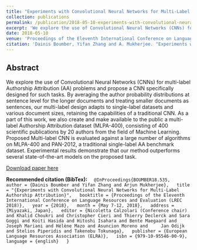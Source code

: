 ```yaml
---
title: "Experiments with Convolutional Neural Networks for Multi-Label Authorship Attribution"
collection: publications
permalink: /publication/2018-05-10-experiments-with-convolutional-neural-networks-for-authorship-attribution
excerpt: 'We explore the use of Convolutional Neural Networks (CNNs) for multi-label Authorship Attribution (AA) problems and propose a CNN specifically designed for such tasks.'
date: 2018-05-10
venue: 'Proceedings of the Eleventh International Conference on Language Resources and Evaluation (LREC 2018)'
citation: 'Dainis Boumber, Yifan Zhang and A. Mukherjee. "Experiments with convolutional neural networks for multi-label authorship attribution." Proceedings of the Eleventh International Conference on Language Resources and Evaluation (LREC 2018), Paris, France, 2018. European Language Resources Association (ELRA).'
---
```


Abstract
---
We explore the use of Convolutional Neural Networks (CNNs) for multi-label Authorship Attribution (AA) problems and propose a CNN specifically designed for such tasks. By averaging the author probability distributions at sentence level for the longer documents and treating smaller documents as sentences, our multi-label design adapts to single-label datasets and various document sizes, retaining the capabilities of a traditional CNN. As a part of this work, we also create and make available to the public a multi-label Authorship Attribution dataset (MLPA-400), consisting of 400 scientific publications by 20 authors from the field of Machine Learning. Proposed Multi-label CNN is evaluated against a large number of algorithms on MLPA-400 and PAN-2012, a traditional single-label AA benchmark dataset. Experimental results demonstrate that our method outperforms several state-of-the-art models on the proposed task.

[Download paper here](https://github.com/dainis-boumber/dainis-boumber.github.io/blob/master/files/boumber-535.pdf)

**Recommended citation (BibTex):**
`  
@InProceedings{BOUMBER18.535,  
    author = {Dainis Boumber and Yifan Zhang and Arjun Mukherjee},  
    title = "{Experiments with Convolutional Neural Networks for Multi-Label Authorship Attribution}",  
    booktitle = {Proceedings of the Eleventh International Conference on Language Resources and Evaluation (LREC 2018)},  
    year = {2018},  
    month = {May 7-12, 2018},  
    address = {Miyazaki, Japan},  
    editor = {Nicoletta Calzolari (Conference chair) and Khalid Choukri and Christopher Cieri and Thierry Declerck and Sara     Goggi and Koiti Hasida and Hitoshi Isahara and Bente Maegaard and Joseph Mariani and Hélène Mazo and Asuncion Moreno and     Jan Odijk and Stelios Piperidis and Takenobu Tokunaga},  
    publisher = {European Language Resources Association (ELRA)},  
    isbn = {979-10-95546-00-9},  
    language = {english}  
  }  
  `
